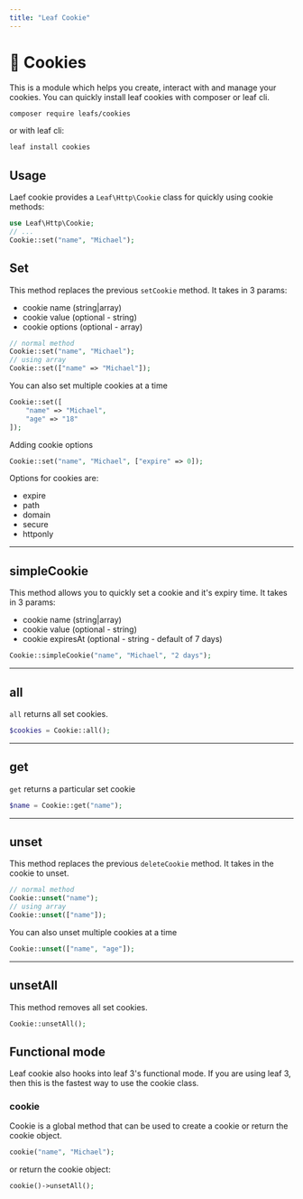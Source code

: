 ```yaml
---
title: "Leaf Cookie"
---
```


<!-- markdownlint-disable no-inline-html -->
# 🍪 Cookies

This is a module which helps you create, interact with and manage your cookies. You can quickly install leaf cookies with composer or leaf cli.

```sh
composer require leafs/cookies
```

or with leaf cli:

```sh
leaf install cookies
```

## Usage

Laef cookie provides a `Leaf\Http\Cookie` class for quickly using cookie methods:

```php
use Leaf\Http\Cookie;
// ...
Cookie::set("name", "Michael");
```

## Set

This method replaces the previous `setCookie` method. It takes in 3 params:

- cookie name (string|array)
- cookie value (optional - string)
- cookie options (optional - array)

```php
// normal method
Cookie::set("name", "Michael");
// using array
Cookie::set(["name" => "Michael"]);
```

You can also set multiple cookies at a time

```php
Cookie::set([
    "name" => "Michael",
    "age" => "18"
]);
```

Adding cookie options

```php
Cookie::set("name", "Michael", ["expire" => 0]);
```

Options for cookies are:

- expire
- path
- domain
- secure
- httponly

<hr>

## simpleCookie

This method allows you to quickly set a cookie and it's expiry time. It takes in 3 params:

- cookie name (string|array)
- cookie value (optional - string)
- cookie expiresAt (optional - string - default of 7 days)

```php
Cookie::simpleCookie("name", "Michael", "2 days");
```

<hr>

## all

`all` returns all set cookies.

```php
$cookies = Cookie::all();
```

<hr>

## get

`get` returns a particular set cookie

```php
$name = Cookie::get("name");
```

<hr>

## unset

This method replaces the previous `deleteCookie` method. It takes in the cookie to unset.

```php
// normal method
Cookie::unset("name");
// using array
Cookie::unset(["name"]);
```

You can also unset multiple cookies at a time

```php
Cookie::unset(["name", "age"]);
```

<hr>

## unsetAll

This method removes all set cookies.

```php
Cookie::unsetAll();
```

## Functional mode <Badge text="new" />

Leaf cookie also hooks into leaf 3's functional mode. If you are using leaf 3, then this is the fastest way to use the cookie class.

### cookie

Cookie is a global method that can be used to create a cookie or return the cookie object.

```php
cookie("name", "Michael");
```

or return the cookie object:

```php
cookie()->unsetAll();
```
